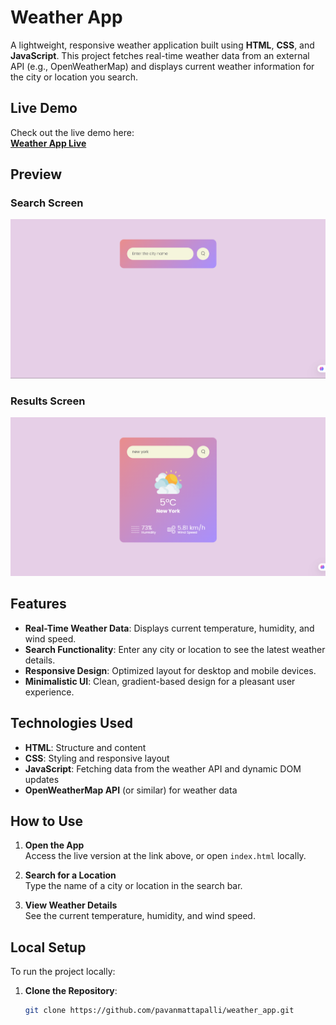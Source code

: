 # Weather App

A lightweight, responsive weather application built using **HTML**, **CSS**, and **JavaScript**. This project fetches real-time weather data from an external API (e.g., OpenWeatherMap) and displays current weather information for the city or location you search.

## Live Demo

Check out the live demo here:  
[**Weather App Live**](https://pavanmattapalli.github.io/weather_app/)

## Preview

### Search Screen
![Search Screen](images/Search.png)

### Results Screen
![Results Screen](/images/result.png)

## Features

- **Real-Time Weather Data**: Displays current temperature, humidity, and wind speed.
- **Search Functionality**: Enter any city or location to see the latest weather details.
- **Responsive Design**: Optimized layout for desktop and mobile devices.
- **Minimalistic UI**: Clean, gradient-based design for a pleasant user experience.

## Technologies Used

- **HTML**: Structure and content
- **CSS**: Styling and responsive layout
- **JavaScript**: Fetching data from the weather API and dynamic DOM updates
- **OpenWeatherMap API** (or similar) for weather data

## How to Use

1. **Open the App**  
   Access the live version at the link above, or open `index.html` locally.

2. **Search for a Location**  
   Type the name of a city or location in the search bar.

3. **View Weather Details**  
   See the current temperature, humidity, and wind speed.  

## Local Setup

To run the project locally:

1. **Clone the Repository**:
   ```bash
   git clone https://github.com/pavanmattapalli/weather_app.git

